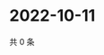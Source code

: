 # 2022-10-11

共 0 条

<!-- BEGIN WEIBO -->
<!-- 最后更新时间 Tue Oct 11 2022 16:29:03 GMT+0800 (China Standard Time) -->

<!-- END WEIBO -->
